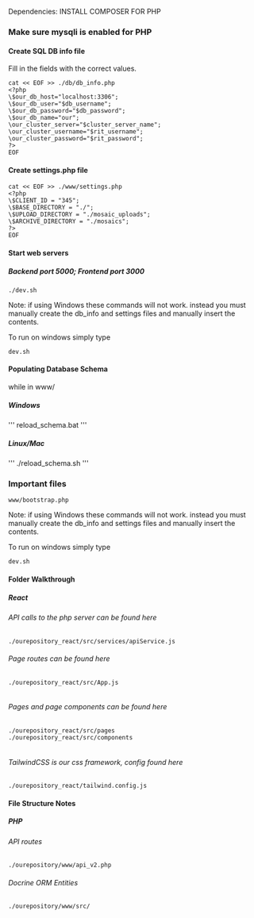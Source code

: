 Dependencies:
INSTALL COMPOSER FOR PHP

### Make sure mysqli is enabled for PHP

#### Create SQL DB info file

Fill in the fields with the correct values.

```
cat << EOF >> ./db/db_info.php
<?php
\$our_db_host="localhost:3306";
\$our_db_user="$db_username";
\$our_db_password="$db_password";
\$our_db_name="our";
\our_cluster_server="$cluster_server_name";
\our_cluster_username="$rit_username";
\our_cluster_password="$rit_password";
?>
EOF
```


#### Create settings.php  file
```
cat << EOF >> ./www/settings.php
<?php
\$CLIENT_ID = "345";
\$BASE_DIRECTORY = "./"; 
\$UPLOAD_DIRECTORY = "./mosaic_uploads";
\$ARCHIVE_DIRECTORY = "./mosaics";
?>
EOF
```

#### Start web servers 
##### Backend port 5000; Frontend port 3000 

```
./dev.sh

```

Note: if using Windows these commands will not work. instead you must manually create the db_info and settings files and manually insert the contents.

To run on windows simply type 

```
dev.sh

```


#### Populating Database Schema
while in www/
##### Windows
'''
reload_schema.bat
'''
##### Linux/Mac
'''
./reload_schema.sh
'''

### Important files

```
www/bootstrap.php
```

Note: if using Windows these commands will not work. instead you must manually create the db_info and settings files and manually insert the contents.

To run on windows simply type 

```
dev.sh
```
#### Folder Walkthrough
##### React

###### API calls to the php server can be found here
```
./ourepository_react/src/services/apiService.js

```

###### Page routes can be found here
```
./ourepository_react/src/App.js


```

###### Pages and page components can be found here
```
./ourepository_react/src/pages
./ourepository_react/src/components


```


###### TailwindCSS is our css framework, config found here
```
./ourepository_react/tailwind.config.js

```


#### File Structure Notes
##### PHP

###### API routes 
```
./ourepository/www/api_v2.php

```

###### Docrine ORM Entities
```
./ourepository/www/src/

```



